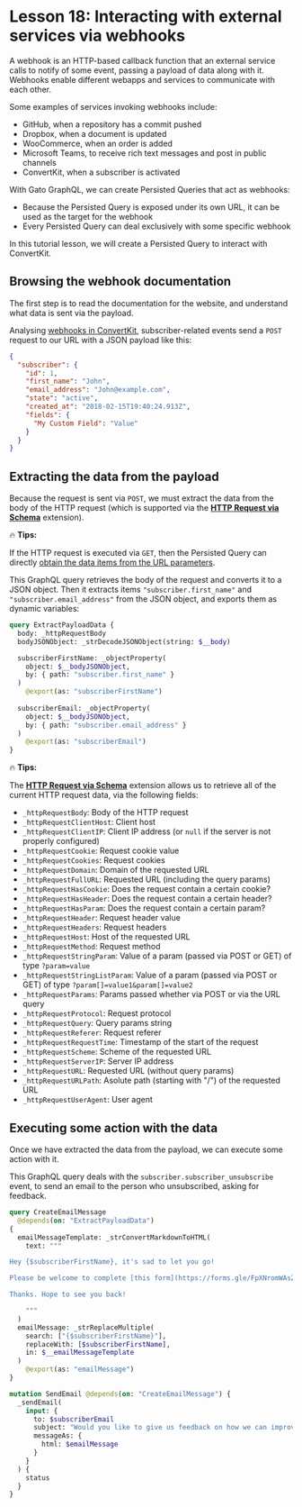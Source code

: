 # Lesson 18: Interacting with external services via webhooks

A webhook is an HTTP-based callback function that an external service calls to notify of some event, passing a payload of data along with it. Webhooks enable different webapps and services to communicate with each other.

Some examples of services invoking webhooks include:

- GitHub, when a repository has a commit pushed
- Dropbox, when a document is updated
- WooCommerce, when an order is added
- Microsoft Teams, to receive rich text messages and post in public channels
- ConvertKit, when a subscriber is activated

With Gato GraphQL, we can create Persisted Queries that act as webhooks:

- Because the Persisted Query is exposed under its own URL, it can be used as the target for the webhook
- Every Persisted Query can deal exclusively with some specific webhook

In this tutorial lesson, we will create a Persisted Query to interact with ConvertKit.

## Browsing the webhook documentation

The first step is to read the documentation for the website, and understand what data is sent via the payload.

Analysing [webhooks in ConvertKit](https://developers.convertkit.com/#webhooks), subscriber-related events send a `POST` request to our URL with a JSON payload like this:

```json
{
  "subscriber": {
    "id": 1,
    "first_name": "John",
    "email_address": "John@example.com",
    "state": "active",
    "created_at": "2018-02-15T19:40:24.913Z",
    "fields": {
      "My Custom Field": "Value"
    }
  }
}
```

## Extracting the data from the payload

Because the request is sent via `POST`, we must extract the data from the body of the HTTP request (which is supported via the [**HTTP Request via Schema**](https://gatographql.com/extensions/http-request-via-schema/) extension).

<div class="doc-highlight" markdown=1>

🔥 **Tips:**

If the HTTP request is executed via `GET`, then the Persisted Query can directly [obtain the data items from the URL parameters](https://gatographql.com/guides/use/creating-a-persisted-query/#heading-making-the-persisted-query-dynamic-via-url-params).

</div>

This GraphQL query retrieves the body of the request and converts it to a JSON object. Then it extracts items `"subscriber.first_name"` and `"subscriber.email_address"` from the JSON object, and exports them as dynamic variables:

```graphql
query ExtractPayloadData {
  body: _httpRequestBody
  bodyJSONObject: _strDecodeJSONObject(string: $__body)

  subscriberFirstName: _objectProperty(
    object: $__bodyJSONObject,
    by: { path: "subscriber.first_name" }
  )
    @export(as: "subscriberFirstName")
  
  subscriberEmail: _objectProperty(
    object: $__bodyJSONObject,
    by: { path: "subscriber.email_address" }
  )
    @export(as: "subscriberEmail")
}
```

<div class="doc-highlight" markdown=1>

🔥 **Tips:**

The [**HTTP Request via Schema**](https://gatographql.com/extensions/http-request-via-schema/) extension allows us to retrieve all of the current HTTP request data, via the following fields:

- `_httpRequestBody`: Body of the HTTP request
- `_httpRequestClientHost`: Client host
- `_httpRequestClientIP`: Client IP address (or `null` if the server is not properly configured)
- `_httpRequestCookie`: Request cookie value
- `_httpRequestCookies`: Request cookies
- `_httpRequestDomain`: Domain of the requested URL
- `_httpRequestFullURL`: Requested URL (including the query params)
- `_httpRequestHasCookie`: Does the request contain a certain cookie?
- `_httpRequestHasHeader`: Does the request contain a certain header?
- `_httpRequestHasParam`: Does the request contain a certain param?
- `_httpRequestHeader`: Request header value
- `_httpRequestHeaders`: Request headers
- `_httpRequestHost`: Host of the requested URL
- `_httpRequestMethod`: Request method
- `_httpRequestStringParam`: Value of a param (passed via POST or GET) of type `?param=value`
- `_httpRequestStringListParam`: Value of a param (passed via POST or GET) of type `?param[]=value1&param[]=value2`
- `_httpRequestParams`: Params passed whether via POST or via the URL query
- `_httpRequestProtocol`: Request protocol
- `_httpRequestQuery`: Query params string
- `_httpRequestReferer`: Request referer
- `_httpRequestRequestTime`: Timestamp of the start of the request
- `_httpRequestScheme`: Scheme of the requested URL
- `_httpRequestServerIP`: Server IP address
- `_httpRequestURL`: Requested URL (without query params)
- `_httpRequestURLPath`: Asolute path (starting with "/") of the requested URL
- `_httpRequestUserAgent`: User agent

</div>

## Executing some action with the data

Once we have extracted the data from the payload, we can execute some action with it.

This GraphQL query deals with the `subscriber.subscriber_unsubscribe` event, to send an email to the person who unsubscribed, asking for feedback.

```graphql
query CreateEmailMessage
  @depends(on: "ExtractPayloadData")
{
  emailMessageTemplate: _strConvertMarkdownToHTML(
    text: """

Hey {$subscriberFirstName}, it's sad to let you go!

Please be welcome to complete [this form](https://forms.gle/FpXNromWAsZYC1zB8) and let us know if there is anything we can do better.

Thanks. Hope to see you back!

    """
  )
  emailMessage: _strReplaceMultiple(
    search: ["{$subscriberFirstName}"],
    replaceWith: [$subscriberFirstName],
    in: $__emailMessageTemplate
  )
    @export(as: "emailMessage")
}

mutation SendEmail @depends(on: "CreateEmailMessage") {
  _sendEmail(
    input: {
      to: $subscriberEmail
      subject: "Would you like to give us feedback on how we can improve?"
      messageAs: {
        html: $emailMessage
      }
    }
  ) {
    status
  }
}
```
